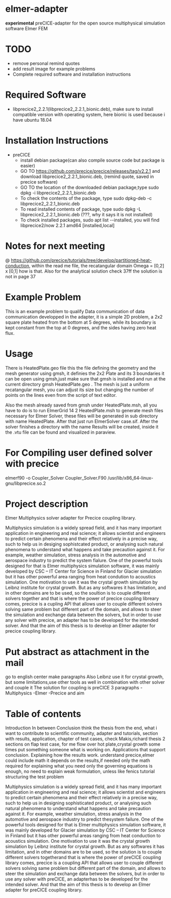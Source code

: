 # elmer-adapter
**experimental** preCICE-adapter for the open source multiphysical simulation software Elmer FEM

# TODO
* remove personal remind quotes
* add result image for example problems
* Complete required software and installation instructions

# Required Software
* libprecice2_2.2.1(libprecice2_2.2.1_bionic.deb), make sure to install compatible version with operating system, here bionic is used because i have ubuntu 18.04


# Installation Instructions
* preCICE
    * install debian package(can also compile source code but package is easier)
    * GO TO https://github.com/precice/precice/releases/tag/v2.2.1 and download libprecice2_2.2.1_bionic.deb, (remind quote, saved in precice software)
    * GO TO the location of the downloaded debian package,type sudo dpkg -i libprecice2_2.2.1_bionic.deb
    * To check the contents of the package, type sudo dpkg-deb -c libprecice2_2.2.1_bionic.deb 
    * To read installed contents of package, type sudo dpkg -L libprecice2_2.2.1_bionic.deb (???, why it says it is not installed)
    * To check installed packages, sudo apt list --installed, you will find libprecice2/now 2.2.1 amd64 [installed,local]

# Notes for next meeting

@ https://github.com/precice/tutorials/tree/develop/partitioned-heat-conduction, within the read me file, the recatangular domain Omega = [0,2] x [0,1] how is that.
Also for the analytical solution check 37ff the solution is not in page 37

# Example Problem
This is an example problem to qualify Data communication of data communication
developped in the adapter, it is a simple 2D problem, a 2x2 square plate
heated from the bottom at 5 degrees, while its boundary is kept constant
from the top at 0 degrees, and the sides having zero heat flux.

# Usage
There is HeatedPlate.geo file this the file defining the geometry and the 
mesh generator using gmsh, it definies the 2x2 Plate and its 3 boundaries
it can be open using gmsh,just make sure that gmsh is installed and 
run at the current directory gmsh HeatedPlate.geo . The mesh is just a uniform
recatangular mesh, you can adjust its size but changing the number of points
on the lines even from the script of text editor.

Also the mesh already saved from gmsh under HeatedPlate.msh, all you have to do
is to run ElmerGrid 14 2 HeatedPlate.msh to generate mesh files necessary for
Elmer Solver, these files will be generated in sub directory with name HeatedPlate. After that just run ElmerSolver case.sif. After the solver finishes
a directory with the name Results will be created, inside it the .vtu file
can be found and visualized in paraview.

# For Compiling user defined solver with precice
elmerf90 -o Coupler_Solver Coupler_Solver.F90 /usr/lib/x86_64-linux-gnu/libprecice.so.2

# Project description
Elmer Multiphysics solver adapter for Precice coupling library.

Multiphysics simulation is a widely spread field, and it has many important application in engineering and real science; it allows scientist and engineers 
to predict certain phenomena and their effect relatively in a precise way, such to help us in desiging sophistcated product, or analysing such natural phenomena 
to understand what happens and take precaution against it. For example, weather simulation, stress analysis in the automotive and aerospace industry to predict the
system fialure. One of the powerful tools designed for that is Elmer multiphysics simulation software, it was mainly developed by CSC – IT Center for Science in Finland 
for Glacier simulation but it has other powerful area ranging from heat condution to acoustics simulation. One motivation to use it was the crystal growth simulation 
by Leibnz institute for crystal growth. But as any softwares it has limitation, and in other domains are to be used, so the soultion is to couple different solvers together
and that is where the power of precice coupling libreary comes, precice is a cupling API that allows user to couple different solvers solving same problem 
but different part of the domain, and allows to steer the simulation and exchange data between the solvers, but in order to use any solver with precice, an adapter
has to be developed for the intended solver. And that the aim of this thesis is to develop an Elmer adapter for precice coupling library. 

# Put abstract as attachment in the mail
go to english center
make paragraphs
Also Leibnz use it for crystal growth, but some limitations,use other tools as well in combination with other solver and couple it
The solution for coupling is preCICE
3 paragraphs 
-Multiphysics
-Elmer
-Precice and aim

# Table of contents
Introduction
In between
Conclusion
think the thesis from the end, what i want to contribute to scientific community, adapter and
tutorials, section with results, application, chapter of test cases, check Makis,richard thesis
2 sections on flap test case, for me flow over hot plate,crystal growth
some times put something someone what is working on.
Applications that support conclusion.
Explaining how the results work.
understand precice,elmer
could include math it depends on the results,if needed only the math required for explaining what you need
only the governing equations is enough, no need to explain weak formulation, unless like fenics tutorial
structuring the test problem

Multiphysics simulation is a widely spread field, and it has many important application in engineering and real science; it allows scientist and engineers to predict certain phenomena and their effect relatively in a precise way, such to help us in designing sophisticated product, or analysing such natural phenomena to understand what happens and take precaution against it. For example, weather simulation, stress analysis in the automotive and aerospace industry to predict thesystem failure. One of the powerful tools designed for that is Elmer multiphysics simulation software, it was mainly developed for Glacier simulation by CSC – IT Center for Science in Finland but it has other powerful areas ranging from heat conduction to acoustics simulation. One motivation to use it was the crystal growth simulation by Leibnz institute for crystal growth. But as any softwares it has limitation, and in other domains are to be used, so the solution is to couple different solvers togetherand that is where the power of preCICE coupling library comes, precice is a coupling API that allows user to couple different solvers solving same problem but different part of the domain, and allows to steer the simulation and exchange data between the solvers, but in order to use any solver with preCICE, an adapterhas to be developed for the intended solver. And that the aim of this thesis is to develop an Elmer adapter for preCICE coupling library. 